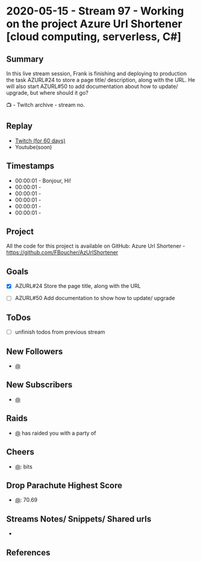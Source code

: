 
# 2020-05-15 - Stream 97 - Working on the project Azure Url Shortener [cloud computing, serverless, C#] 

Summary
-------

In this live stream session, Frank is finishing and deploying to production the task AZURL#24 to store a page title/ description, along with the URL. He will also start AZURL#50 to add documentation about how to update/ upgrade, but where should it go?

📺 - Twitch archive - stream no.

Replay
------

- [Twitch (for 60 days)](https://www.twitch.tv/videos/621681874)
- Youtube(soon)


Timestamps
--------

- 00:00:01 - Bonjour, Hi!
- 00:00:01 - 
- 00:00:01 - 
- 00:00:01 - 
- 00:00:01 - 
- 00:00:01 - 


Project
-------

All the code for this project is available on GitHub: Azure Url Shortener - https://github.com/FBoucher/AzUrlShortener



Goals
-----

- [X] AZURL#24 Store the page title, along with the URL
- [ ] AZURL#50 Add documentation to show how to update/ upgrade
 

ToDos
-----
- [ ] unfinish todos from previous stream


New Followers
-------------

- [@](https://www.twitch.tv/)


New Subscribers
---------------

- [@](https://www.twitch.tv/)


Raids
------

- [@](https://www.twitch.tv/) has raided you with a party of 



Cheers
------

- [@](https://www.twitch.tv/):  bits


Drop Parachute Highest Score
----------------------------

- [@](https://www.twitch.tv/):  70.69



Streams Notes/ Snippets/ Shared urls
-----------------------------------

- 


References
----------

